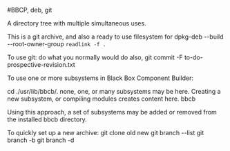 #BBCP, deb, git

A directory tree with multiple simultaneous uses.

This is a git archive, and also a ready to use filesystem for
  dpkg-deb --build --root-owner-group `readlink -f .`
  
To use git:
    do what you normally would do
    also, git commit -F to-do-prospective-revision.txt
    
To use one or more subsystems in 
  Black Box Component Builder:
  
  cd ./usr/lib/bbcb/.
    none, one, or many subsystems may be here.  Creating a new subsystem, or compiling modules creates content here.
  bbcb
  
Using this approach, a set of subsystems may be added or removed from the installed bbcb directory.

To quickly set up a new archive:
  git clone old new
  git branch --list
  git branch -b <your branch name>
  git branch -d <old branch names>
